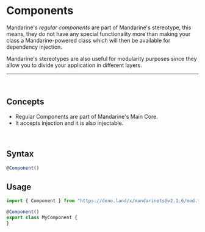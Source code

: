 # Components
Mandarine's _regular components_ are part of Mandarine's stereotype, this means, they do not have any special functionality more than making your class a Mandarine-powered class which will then be available for dependency injection.

Mandarine's stereotypes are also useful for modularity purposes since they allow you to divide your application in different layers.

-----
&nbsp;

## Concepts
- Regular Components are part of Mandarine's Main Core.
- It accepts injection and it is also injectable.

&nbsp;

## Syntax

```typescript
@Component()
```

## Usage

```typescript
import { Component } from "https://deno.land/x/mandarinets@v2.1.6/mod.ts";

@Component()
export class MyComponent {
}
```
